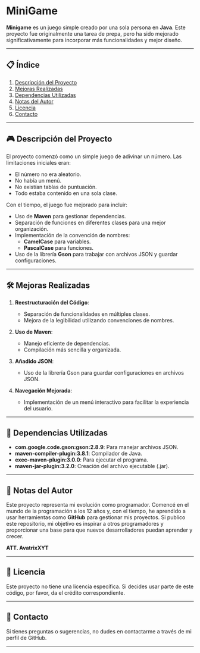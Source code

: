# MiniGame

**Minigame** es un juego simple creado por una sola persona en **Java**. Este proyecto fue originalmente una tarea de prepa, pero ha sido mejorado significativamente para incorporar más funcionalidades y mejor diseño.

---

## 📋 Índice
1. [Descripción del Proyecto](#🎮-descripción-del-proyecto)
2. [Mejoras Realizadas](#🛠️-mejoras-realizadas)
3. [Dependencias Utilizadas](#🚀-dependencias-utilizadas)
4. [Notas del Autor](#🌟-notas-del-autor)
5. [Licencia](#📄-licencia)
6. [Contacto](#📩-contacto)

---

## 🎮 Descripción del Proyecto
El proyecto comenzó como un simple juego de adivinar un número. Las limitaciones iniciales eran:
- El número no era aleatorio.
- No había un menú.
- No existían tablas de puntuación.
- Todo estaba contenido en una sola clase.

Con el tiempo, el juego fue mejorado para incluir:
- Uso de **Maven** para gestionar dependencias.
- Separación de funciones en diferentes clases para una mejor organización.
- Implementación de la convención de nombres:
    - **CamelCase** para variables.
    - **PascalCase** para funciones.
- Uso de la librería **Gson** para trabajar con archivos JSON y guardar configuraciones.

---

## 🛠️ Mejoras Realizadas
1. **Reestructuración del Código**:
    - Separación de funcionalidades en múltiples clases.
    - Mejora de la legibilidad utilizando convenciones de nombres.

2. **Uso de Maven**:
    - Manejo eficiente de dependencias.
    - Compilación más sencilla y organizada.

3. **Añadido JSON**:
    - Uso de la librería Gson para guardar configuraciones en archivos JSON.

4. **Navegación Mejorada**:
    - Implementación de un menú interactivo para facilitar la experiencia del usuario.

---

## 🚀 Dependencias Utilizadas
- **com.google.code.gson:gson:2.8.9**: Para manejar archivos JSON.
- **maven-compiler-plugin:3.8.1**: Compilador de Java.
- **exec-maven-plugin:3.0.0**: Para ejecutar el programa.
- **maven-jar-plugin:3.2.0**: Creación del archivo ejecutable (.jar).

---

## 🌟 Notas del Autor
Este proyecto representa mi evolución como programador. Comencé en el mundo de la programación a los 12 años y, con el tiempo, he aprendido a usar herramientas como **GitHub** para gestionar mis proyectos. Si publico este repositorio, mi objetivo es inspirar a otros programadores y proporcionar una base para que nuevos desarrolladores puedan aprender y crecer.

**ATT. AvatrixXYT**

---

## 📄 Licencia
Este proyecto no tiene una licencia específica. Si decides usar parte de este código, por favor, da el crédito correspondiente.

---

## 📩 Contacto
Si tienes preguntas o sugerencias, no dudes en contactarme a través de mi perfil de GitHub.

---